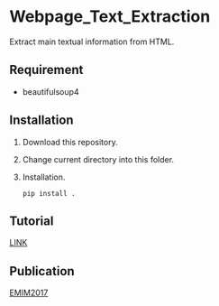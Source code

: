 # Webpage_Text_Extraction

Extract main textual information from HTML.

## Requirement

* beautifulsoup4

## Installation

1. Download this repository.
2. Change current directory into this folder.   
3. Installation.

    ```shell
    pip install .
    ```

## Tutorial

[LINK](http://lvqingsong.top/extract-main-textual-information-from-html/)

## Publication

[EMIM2017](https://www.researchgate.net/publication/318391632_An_Algorithm_to_Extract_and_Judge_the_Main_Text_Based_on_the_Law_of_Total_Probability)

